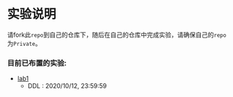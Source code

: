 # 实验说明
请fork此`repo`到自己的仓库下，随后在自己的仓库中完成实验，请确保自己的`repo`为`Private`。

### 目前已布置的实验:
*   [lab1](./Documentations/lab1/README.md)
    *   DDL : 2020/10/12, 23:59:59



